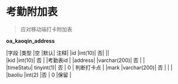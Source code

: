 # 考勤附加表

> 应对移动端打卡附加表

**oa_kaoqin_address**

|字段	|类型	|空	|默认|	注释|
|id	|int(10)|	否| || 	 	 
|kid	|int(10)|	否 |	 	|考勤表id |
|address|	|varchar(200)|	否 |	 |	 
|timeStatu|	tinyint(1)|	否 |	0 |	判断打卡点 |
|mark	|varchar(200)|	否 |	| | 	 
|baoliu	|int(2)	|否 |	0 	|保留 |
